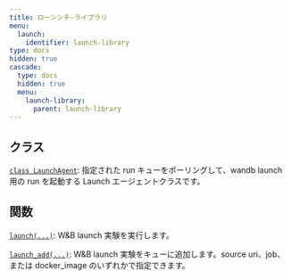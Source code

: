 ```yaml
---
title: ローンンチ-ライブラリ
menu:
  launch:
    identifier: launch-library
type: docs
hidden: true
cascade:
  type: docs
  hidden: true
  menu:
    launch-library:
      parent: launch-library
---
```


## クラス

[`class LaunchAgent`](./launchagent.md): 指定された run キューをポーリングして、wandb launch 用の run を起動する Launch エージェントクラスです。

## 関数

[`launch(...)`](./launch.md): W&B launch 実験を実行します。

[`launch_add(...)`](./launch_add.md): W&B launch 実験をキューに追加します。source uri、job、または docker_image のいずれかで指定できます。